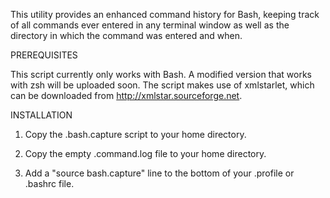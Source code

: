 This utility provides an enhanced command history for Bash, keeping track of all commands ever entered in any terminal window as well as the directory in which the command was entered and when.

PREREQUISITES

This script currently only works with Bash.  A modified version that works with zsh will be uploaded soon.
The script makes use of xmlstarlet, which can be downloaded from http://xmlstar.sourceforge.net.

INSTALLATION

1.  Copy the .bash.capture script to your home directory.

2.  Copy the empty .command.log file to your home directory.

3.  Add a "source bash.capture" line to the bottom of your .profile or .bashrc file.
